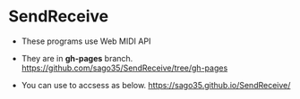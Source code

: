 # SendReceive
- These programs use Web MIDI API
- They are in <b>gh-pages</b> branch.
https://github.com/sago35/SendReceive/tree/gh-pages

- You can use to accsess as below. 
https://sago35.github.io/SendReceive/
